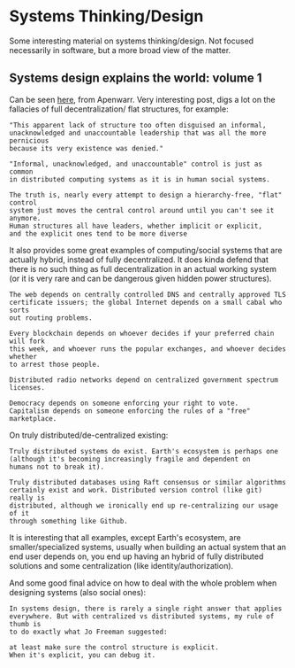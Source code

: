 # Systems Thinking/Design

Some interesting material on systems thinking/design. Not focused
necessarily in software, but a more broad view of the matter.

## Systems design explains the world: volume 1

Can be seen [here](https://apenwarr.ca/log/?m=202012), from Apenwarr.
Very interesting post, digs a lot on the fallacies of full decentralization/
flat structures, for example:

```
"This apparent lack of structure too often disguised an informal,
unacknowledged and unaccountable leadership that was all the more pernicious
because its very existence was denied."

"Informal, unacknowledged, and unaccountable" control is just as common
in distributed computing systems as it is in human social systems.

The truth is, nearly every attempt to design a hierarchy-free, "flat" control
system just moves the central control around until you can't see it anymore.
Human structures all have leaders, whether implicit or explicit,
and the explicit ones tend to be more diverse
```

It also provides some great examples of computing/social systems
that are actually hybrid, instead of fully decentralized. It does
kinda defend that there is no such thing as full decentralization
in an actual working system (or it is very rare and can be
dangerous given hidden power structures).

```
The web depends on centrally controlled DNS and centrally approved TLS
certificate issuers; the global Internet depends on a small cabal who sorts
out routing problems.

Every blockchain depends on whoever decides if your preferred chain will fork
this week, and whoever runs the popular exchanges, and whoever decides whether
to arrest those people.

Distributed radio networks depend on centralized government spectrum licenses.

Democracy depends on someone enforcing your right to vote.
Capitalism depends on someone enforcing the rules of a "free" marketplace.
```

On truly distributed/de-centralized existing:

```
Truly distributed systems do exist. Earth's ecosystem is perhaps one
(although it's becoming increasingly fragile and dependent on
humans not to break it).

Truly distributed databases using Raft consensus or similar algorithms
certainly exist and work. Distributed version control (like git) really is
distributed, although we ironically end up re-centralizing our usage of it
through something like Github.
```

It is interesting that all examples, except Earth's ecosystem, are
smaller/specialized systems, usually when building an actual system
that an end user depends on, you end up having an hybrid of fully
distributed solutions and some centralization (like identity/authorization).

And some good final advice on how to deal with the whole problem
when designing systems (also social ones):

```
In systems design, there is rarely a single right answer that applies
everywhere. But with centralized vs distributed systems, my rule of thumb is
to do exactly what Jo Freeman suggested:

at least make sure the control structure is explicit.
When it's explicit, you can debug it.
```
